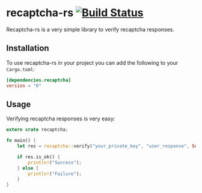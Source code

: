 # recaptcha-rs [![Build Status](https://travis-ci.org/panicbit/recaptcha-rs.svg)](https://travis-ci.org/panicbit/recaptcha-rs)
Recaptcha-rs is a very simple library to verify recaptcha responses.

## Installation
To use recaptcha-rs in your project you can add the following to your `Cargo.toml`:
```toml
[dependencies.recaptcha]
version = "0"
```

## Usage
Verifying recaptcha responses is very easy:
```rust
extern crate recaptcha;

fn main() {
    let res = recaptcha::verify("your_private_key", "user_response", Some("user_ip"));

    if res.is_ok() {
        println!("Success");
    } else {
        println!("Failure");
    }
}

```
